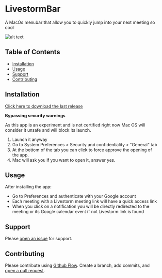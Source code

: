 # LivestormBar

A MacOs menubar that allow you to quickly jump into your next meeting so cool

![alt text](https://raw.githubusercontent.com/livestorm/LivestormBar/main/livestormbar0502.png?token=GHSAT0AAAAAABUBBGZ6PB4R3NYYYFT33LWUYTSUSTA)

## Table of Contents

- [Installation](#installation)
- [Usage](#usage)
- [Support](#support)
- [Contributing](#contributing)

## Installation

[Click here to download the last release](https://github.com/livestorm/LivestormBar/releases/download/v0.9-beta-1/LivestormBar.app.zip)

**Bypassing security warnings**

As this app is an experiment and is not certified right now Mac OS will consider it unsafe and will block its launch.

1. Launch it anyway
2. Go to System Preferences > Security and confidentiality > "General" tab
3. At the bottom of the tab you can click to force approve the opening of the app.
4. Mac will ask you if you want to open it, answer yes.

## Usage

After installing the app:

- Go to Preferences and authenticate with your Google account
- Each meeting with a Livestorm meeting link will have a quick access link
- When you click on a notification you will be directly redirected to the meeting or its Google calendar event if not Livestorm link is found

## Support

Please [open an issue](https://github.com/mathieubellon/livestormbar/issues/new) for support.

## Contributing

Please contribute using [Github Flow](https://guides.github.com/introduction/flow/). Create a branch, add commits, and [open a pull request](https://github.com/fraction/readme-boilerplate/compare/).
